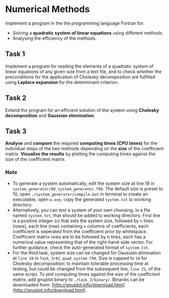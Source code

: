 # Numerical Methods

Implement a program in the the programming language Fortran for:
- Solving a **quadratic system of linear equations** using different methods.
- Analysing the efficiency of the methods.

## Task 1
Implement a program for reading the elements of a quadratic system of linear equations of any given size from a text file, and to check whether the preconditions for the application of Cholesky decomposition are fulfilled using **Laplace expansion** for the determinant criterion.

## Task 2
Extend the program for an efficient solution of the system using **Cholesky decomposition** and **Gaussian elemination**.

## Task 3
**Analyse** and **compare** the required **computing times (CPU times)** for the individual steps of the two methods depending on the **size** of the coefficient matrix. **Visualize the results** by plotting the computing times against the size of the coefficient matrix.

### Note
- To generate a system automatically, edit the system size at line 18 in `system_generator/00_system_generator.f90`. The default size is preset to 10, open `./system_generator/compile.bat` in terminal to create an executable, open `a.exe`, copy the generated `system.txt` to working directory.
- Alternatively, you can test a system of your own choosing, in a file named `system.txt`, that should be added to working directory. First line is a positive integer (`n`) that sets the system size, followed by `n` lines (rows), each line (row) containing `n` columns of coefficients, each coefficient is seperated from the coefficient prior by whitespace. Coefficient matrix rows are to be followed by n lines, each has a numerical value representing that of the right-hand-side vector. For further guidance, check the auto-generated format of `system.txt`.
- For the third task, system size can be changed for Gaussian elimination at `line 20` in `Task_3/01_quad_system.f90`. Size is capped to `10` for Cholesky decomposition; to maintain tolerable processing time at testing, but could be changed from the subsequent line, `line 21`, of the same script. To plot computing times against the size of the coefficient matrix, add gnuplot binary to `./task_3/binary/`. Binaries can be downloaded from: [http://gnuplot.info/download.html](http://gnuplot.info/download.html).